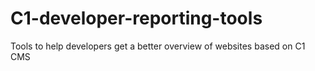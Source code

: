 # C1-developer-reporting-tools
Tools to help developers get a better overview of websites based on C1 CMS

